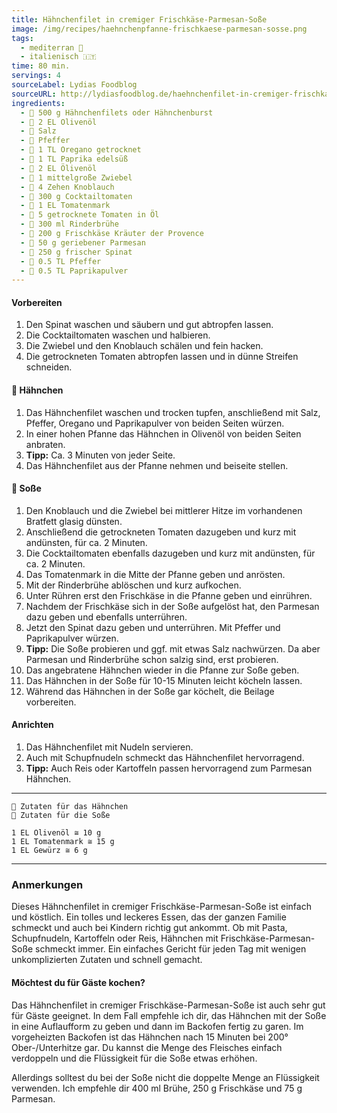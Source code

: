 ```yaml
---
title: Hähnchenfilet in cremiger Frischkäse-Parmesan-Soße
image: /img/recipes/haehnchenpfanne-frischkaese-parmesan-sosse.png
tags:
  - mediterran 🌊
  - italienisch 🇮🇹
time: 80 min.
servings: 4
sourceLabel: Lydias Foodblog
sourceURL: http://lydiasfoodblog.de/haehnchenfilet-in-cremiger-frischkaese-parmesan-sosse/
ingredients:
  - 🐔 500 g Hähnchenfilets oder Hähnchenburst
  - 🐔 2 EL Olivenöl
  - 🐔 Salz
  - 🐔 Pfeffer
  - 🐔 1 TL Oregano getrocknet
  - 🐔 1 TL Paprika edelsüß
  - 🐔 2 EL Ölivenöl
  - 🥣 1 mittelgroße Zwiebel
  - 🥣 4 Zehen Knoblauch
  - 🥣 300 g Cocktailtomaten
  - 🥣 1 EL Tomatenmark
  - 🥣 5 getrocknete Tomaten in Öl
  - 🥣 300 ml Rinderbrühe
  - 🥣 200 g Frischkäse Kräuter der Provence
  - 🥣 50 g geriebener Parmesan
  - 🥣 250 g frischer Spinat
  - 🥣 0.5 TL Pfeffer
  - 🥣 0.5 TL Paprikapulver
---
```

#### Vorbereiten

  1. Den Spinat waschen und säubern und gut abtropfen lassen.
  1. Die Cocktailtomaten waschen und halbieren.
  1. Die Zwiebel und den Knoblauch schälen und fein hacken.
  1. Die getrockneten Tomaten abtropfen lassen und in dünne Streifen schneiden.
<p></p>

#### 🐔 Hähnchen

  1. Das Hähnchenfilet waschen und trocken tupfen, anschließend mit Salz, Pfeffer, Oregano und Paprikapulver von beiden Seiten würzen.
  1. In einer hohen Pfanne das Hähnchen in Olivenöl von beiden Seiten anbraten.
  1. **Tipp:** Ca. 3 Minuten von jeder Seite.
  1. Das Hähnchenfilet aus der Pfanne nehmen und beiseite stellen.
<p></p>

#### 🥣 Soße

  1. Den Knoblauch und die Zwiebel bei mittlerer Hitze im vorhandenen Bratfett glasig dünsten.
  1. Anschließend die getrockneten Tomaten dazugeben und kurz mit andünsten, für ca. 2 Minuten.
  1. Die Cocktailtomaten ebenfalls dazugeben und kurz mit andünsten, für ca. 2 Minuten.
  1. Das Tomatenmark in die Mitte der Pfanne geben und anrösten.
  1. Mit der Rinderbrühe ablöschen und kurz aufkochen.
  1. Unter Rühren erst den Frischkäse in die Pfanne geben und einrühren.
  1. Nachdem der Frischkäse sich in der Soße aufgelöst hat, den Parmesan dazu geben und ebenfalls unterrühren.
  1. Jetzt den Spinat dazu geben und unterrühren. Mit Pfeffer und Paprikapulver würzen.
  1. **Tipp:** Die Soße probieren und ggf. mit etwas Salz nachwürzen. Da aber Parmesan und Rinderbrühe schon salzig sind, erst probieren.
  1. Das angebratene Hähnchen wieder in die Pfanne zur Soße geben.
  1. Das Hähnchen in der Soße für 10-15 Minuten leicht köcheln lassen.
  1. Während das Hähnchen in der Soße gar köchelt, die Beilage vorbereiten. 
<p></p>

#### Anrichten

  1. Das Hähnchenfilet mit Nudeln servieren.
  1. Auch mit Schupfnudeln schmeckt das Hähnchenfilet hervorragend.
  1. **Tipp:** Auch Reis oder Kartoffeln passen hervorragend zum Parmesan Hähnchen.
<p></p>

***
    🐔 Zutaten für das Hähnchen
    🥣 Zutaten für die Soße

    1 EL Olivenöl ≅ 10 g
    1 EL Tomatenmark ≅ 15 g
    1 EL Gewürz ≅ 6 g    
***
    
### Anmerkungen

Dieses Hähnchenfilet in cremiger Frischkäse-Parmesan-Soße ist einfach und 
köstlich. Ein tolles und leckeres Essen, das der ganzen Familie schmeckt 
und auch bei Kindern richtig gut ankommt.
Ob mit Pasta, Schupfnudeln, Kartoffeln oder Reis, Hähnchen mit 
Frischkäse-Parmesan-Soße schmeckt immer. Ein einfaches Gericht für 
jeden Tag mit wenigen unkomplizierten Zutaten und schnell gemacht.

#### Möchtest du für Gäste kochen?

Das Hähnchenfilet in cremiger Frischkäse-Parmesan-Soße ist auch sehr gut
für Gäste geeignet. In dem Fall empfehle ich dir, das Hähnchen mit der Soße 
in eine Auflaufform zu geben und dann im Backofen fertig zu garen.
Im vorgeheizten Backofen ist das Hähnchen nach 15 Minuten bei 200° Ober-/Unterhitze gar.
Du kannst die Menge des Fleisches einfach verdoppeln und die Flüssigkeit für die Soße etwas erhöhen.

Allerdings solltest du bei der Soße nicht die doppelte Menge an Flüssigkeit verwenden. 
Ich empfehle dir 400 ml Brühe, 250 g Frischkäse und 75 g Parmesan.
